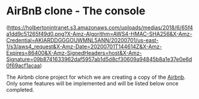 #  AirBnB clone - The console
(https://holbertonintranet.s3.amazonaws.com/uploads/medias/2018/6/65f4a1dd9c51265f49d0.png?X-Amz-Algorithm=AWS4-HMAC-SHA256&X-Amz-Credential=AKIARDDGGGOUWMNL5ANN/20200701/us-east-1/s3/aws4_request&X-Amz-Date=20200701T144614Z&X-Amz-Expires=86400&X-Amz-SignedHeaders=host&X-Amz-Signature=09b8741633962daf5957ab1d5d8cf30609a94845b8a1e37e0e6d0f69acf1acaa)

The Airbnb clone project for which we are creating a copy of the  [Airbnb](https://www.airbnb.com/). Only some features will be implemented and will be listed below once completed.
